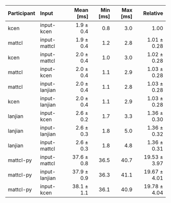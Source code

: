 | Participant | Input | Mean [ms] | Min [ms] | Max [ms] | Relative |
|:---|:---|---:|---:|---:|---:|
| kcen | input-kcen | 1.9 ± 0.4 | 0.8 | 3.0 | 1.00 |
| mattcl | input-mattcl | 1.9 ± 0.4 | 1.2 | 2.8 | 1.01 ± 0.28 |
| kcen | input-mattcl | 2.0 ± 0.4 | 1.0 | 3.0 | 1.02 ± 0.28 |
| mattcl | input-kcen | 2.0 ± 0.4 | 1.1 | 2.9 | 1.03 ± 0.28 |
| mattcl | input-lanjian | 2.0 ± 0.4 | 1.1 | 2.8 | 1.03 ± 0.28 |
| kcen | input-lanjian | 2.0 ± 0.4 | 1.1 | 2.9 | 1.03 ± 0.28 |
| lanjian | input-kcen | 2.6 ± 0.2 | 1.7 | 3.3 | 1.36 ± 0.30 |
| lanjian | input-lanjian | 2.6 ± 0.3 | 1.8 | 5.0 | 1.36 ± 0.32 |
| lanjian | input-mattcl | 2.6 ± 0.3 | 1.8 | 4.8 | 1.36 ± 0.31 |
| mattcl-py | input-mattcl | 37.6 ± 0.8 | 36.5 | 40.7 | 19.53 ± 3.97 |
| mattcl-py | input-lanjian | 37.9 ± 0.9 | 36.3 | 41.1 | 19.67 ± 4.01 |
| mattcl-py | input-kcen | 38.1 ± 1.1 | 36.1 | 40.9 | 19.78 ± 4.04 |
